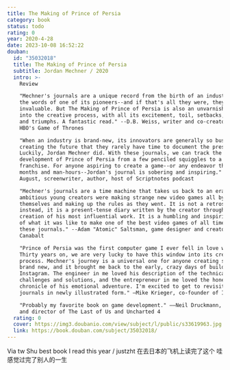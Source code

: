 ```yaml
---
title: The Making of Prince of Persia
category: book
status: todo
rating: 0
year: 2020-4-28
date: 2023-10-08 16:52:22
douban:
  id: "35032018"
  title: The Making of Prince of Persia
  subtitle: Jordan Mechner / 2020
  intro: >-
    Review

    "Mechner's journals are a unique record from the birth of an industry, in
    the words of one of its pioneers--and if that's all they were, they would be
    invaluable. But The Making of Prince of Persia is also an unvarnished window
    into the creative process, with all its excitement, toil, setbacks, doubts
    and triumphs. A fantastic read." --D.B. Weiss, writer and co-creator of
    HBO's Game of Thrones

    "When an industry is brand-new, its innovators are generally so busy
    creating the future that they rarely have time to document the present.
    Luckily, Jordan Mechner did. With these journals, we can track the
    development of Prince of Persia from a few penciled squiggles to a global
    franchise. For anyone aspiring to create a game--or any endeavor that takes
    months and man-hours--Jordan's journal is sobering and inspiring." --John
    August, screenwriter, author, host of Scriptnotes podcast

    "Mechner's journals are a time machine that takes us back to an era when
    ambitious young creators were making strange new video games all by
    themselves and making up the rules as they went. It is not a retrospective;
    instead, it is a present-tense diary written by the creator throughout the
    creation of his most influential work. It is a humbling and inspiring record
    of what it was like to make one of the best video games of all time. I love
    these journals." --Adam "Atomic" Saltsman, game designer and creator of
    Canabalt

    "Prince of Persia was the first computer game I ever fell in love with.
    Thirty years on, we are very lucky to have this window into its creative
    process. Mechner's journey is a universal one for anyone creating something
    brand new, and it brought me back to the early, crazy days of building
    Instagram. The engineer in me loved his description of the technical
    challenges and solutions, and the entrepreneur in me loved the honest
    chronicle of his emotional adventure. I'm excited to get to revisit these
    journals in newly illustrated form." —Mike Krieger, co-founder of Instagram

    "Probably my favorite book on game development." ––Neil Druckmann, writer
    and director of The Last of Us and Uncharted 4
  rating: 0
  cover: https://img3.doubanio.com/view/subject/l/public/s33619963.jpg
  link: https://book.douban.com/subject/35032018/
---
```


Via tw Shu best book I read this year / justzht 在去日本的飞机上读完了这个 哇 感觉过完了别人的一生